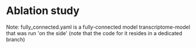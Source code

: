 # Ablation study

Note: fully_connected.yaml is a fully-connected model transcriptome-model that was run 'on the side' (note that the code for it resides in a dedicated branch)
